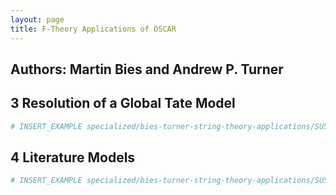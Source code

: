 ```yaml
---
layout: page
title: F-Theory Applications of OSCAR
---
```


## Authors: Martin Bies and Andrew P. Turner

## 3 Resolution of a Global Tate Model

```julia
# INSERT_EXAMPLE specialized/bies-turner-string-theory-applications/SU5.jlcon
```

## 4 Literature Models

```julia
# INSERT_EXAMPLE specialized/bies-turner-string-theory-applications/SU5-2.jlcon
```
